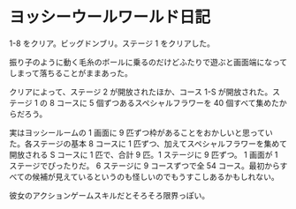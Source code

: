 # ヨッシーウールワールド日記

1-8 をクリア。ビッグドンブリ。ステージ 1 をクリアした。

振り子のように動く毛糸のボールに乗るのだけどふたりで遊ぶと画面端になってしまって落ちることがままあった。

クリアによって、ステージ 2 が開放されたほか、コース 1-S が開放された。ステージ 1 の 8 コースに 5 個ずつあるスペシャルフラワーを 40 個すべて集めたからだろう。

実はヨッシールームの 1 画面に 9 匹ずつ枠があることをおかしいと思っていた。各ステージの基本 8 コースに 1 匹ずつ、加えてスペシャルフラワーを集めて開放される S コースに 1 匹で、合計 9 匹。1 ステージに 9 匹ずつ。 1 画面が 1 ステージでぴったりだ。 6 ステージに 9 コースずつで全 54 コース。最初からすべての候補が見えているというのも怪しいのでもうすこしあるかもしれない。

彼女のアクションゲームスキルだとそろそろ限界っぽい。

